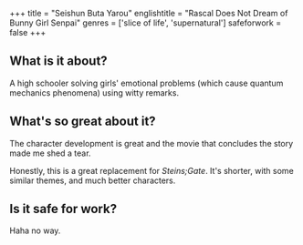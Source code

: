 +++
title = "Seishun Buta Yarou"
englishtitle = "Rascal Does Not Dream of Bunny Girl Senpai"
genres = ['slice of life', 'supernatural']
safeforwork = false
+++

What is it about?
-----------------

A high schooler solving girls' emotional problems (which cause quantum mechanics phenomena) using witty remarks.

What's so great about it?
-------------------------

The character development is great and the movie that concludes the story made me shed a tear.

Honestly, this is a great replacement for _Steins;Gate_. It's shorter, with some similar themes, and much better characters.

Is it safe for work?
--------------------

Haha no way.

